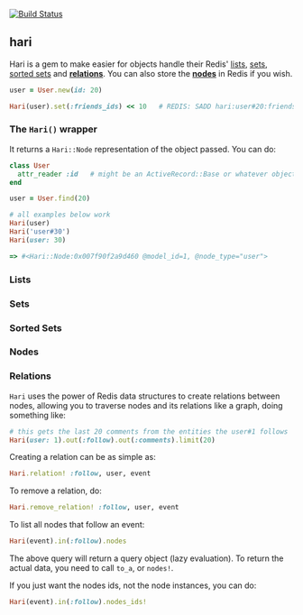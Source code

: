[![Build Status](https://travis-ci.org/Clubjudge/hari.png?branch=master)](https://travis-ci.org/Clubjudge/hari)

## hari

Hari is a gem to make easier for objects handle their Redis' [lists](https://github.com/Clubjudge/hari#lists), [sets](https://github.com/Clubjudge/hari#sets), [sorted sets](https://github.com/Clubjudge/hari#sorted_sets) and [**relations**](https://github.com/Clubjudge/hari#relations). You can also store the [**nodes**](https://github.com/Clubjudge/hari#nodes) in Redis if you wish.

```ruby
user = User.new(id: 20)

Hari(user).set(:friends_ids) << 10   # REDIS: SADD hari:user#20:friends_ids 10
```

### The `Hari()` wrapper

It returns a `Hari::Node` representation of the object passed. You can do:

```ruby
class User
  attr_reader :id   # might be an ActiveRecord::Base or whatever object responds to #id
end

user = User.find(20)

# all examples below work
Hari(user)
Hari('user#30')
Hari(user: 30)

=> #<Hari::Node:0x007f90f2a9d460 @model_id=1, @node_type="user">
```

### Lists

### Sets

### Sorted Sets

### Nodes

### Relations

`Hari` uses the power of Redis data structures to create relations between nodes, allowing you to traverse nodes and its relations like a graph, doing something like:

```ruby
# this gets the last 20 comments from the entities the user#1 follows
Hari(user: 1).out(:follow).out(:comments).limit(20)
```

Creating a relation can be as simple as:

```ruby
Hari.relation! :follow, user, event
```

To remove a relation, do:

```ruby
Hari.remove_relation! :follow, user, event
```

To list all nodes that follow an event:

```ruby
Hari(event).in(:follow).nodes
```

The above query will return a query object (lazy evaluation). To return the actual data, you need to call `to_a`, or `nodes!`.

If you just want the nodes ids, not the node instances, you can do:

```ruby
Hari(event).in(:follow).nodes_ids!
```
